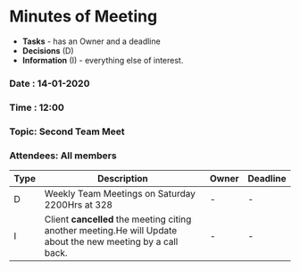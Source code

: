 # Minutes of Meeting

* **Tasks** - has an Owner and a deadline
* **Decisions** (D)
* **Information** (I) - everything else of interest.
 
### Date : 14-01-2020
### Time : 12:00
### Topic: Second Team Meet
### Attendees: All members

| Type | Description                                                                                              | Owner | Deadline |
| ---- | -------------------------------------------------------------------------------------------------------- | ----- | -------- |
| D    | Weekly Team Meetings on Saturday 2200Hrs at 328                                                          | -     | -        |
| I    | Client **cancelled** the meeting citing another meeting.He will Update about the new meeting by a call back. | -     | -        |
